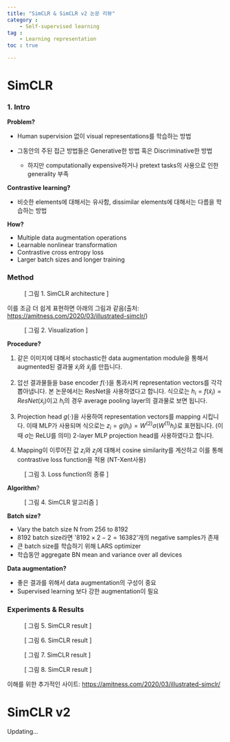 ```yaml
---
title: "SimCLR & SimCLR v2 논문 리뷰"
category :
    - Self-supervised learning
tag :
    - Learning representation
toc : true

---
```


# SimCLR

### 1. Intro

**Problem?**

- Human supervision 없이 visual representations를 학습하는 방법

- 그동안의 주된 접근 방법들은 Generative한 방법 혹은 Discriminative한 방법

  - 하지만 computationally expensive하거나 pretext tasks의 사용으로 인한 generality 부족

  

**Contrastive learning?**

- 비슷한 elements에 대해서는 유사함, dissimilar elements에 대해서는 다름을 학습하는 방법



**How?**

- Multiple data augmentation operations
- Learnable nonlinear transformation
- Contrastive cross entropy loss
- Larger batch sizes and longer training 



### Method
<figure>
	<img src="{{ '/assets/images/SimCLR/simclr.png' | prepend: site.baseurl }}" alt=""> 
	<figcaption> [ 그림 1. SimCLR architecture ] </figcaption>
</figure>

이를 조금 더 쉽게 표현하면 아래의 그림과 같음(출처: https://amitness.com/2020/03/illustrated-simclr/)
<figure>
	<img src="{{ '/assets/images/SimCLR/simclr_archi.png' | prepend: site.baseurl }}" alt=""> 
	<figcaption> [ 그림 2. Visualization ] </figcaption>
</figure>

**Procedure?**

1) 같은 이미지에 대해서 stochastic한 data augmentation module을 통해서 augmented된 결과물 $\tilde{x}_i$와 $\tilde{x}_j$를 만듭니다.

2) 압선 결과물들을 base encoder $f(\cdot)$을 통과시켜 representation vectors를 각각 뽑아냅니다. 본 논문에서는 ResNet을 사용하였다고 합니다. 식으로는 $h_i=f(\tilde{x}_i)=ResNet(\tilde{x}_i)$이고 $h_i$의 경우 average pooling layer의 결과물로 보면 됩니다.

3) Projection head $g(\cdot)$을 사용하여 representation vectors를 mapping 시킵니다. 이때 MLP가 사용되며 식으로는 $z_i=g(h_i)=W^{(2)}\sigma(W^{(1)}h_i)$로 표현됩니다. (이때 $\sigma$는 ReLU를 의미) 2-layer MLP projection head를 사용하였다고 합니다.

4) Mapping이 이루어진 값 $z_i$와 $z_j$에 대해서 cosine similarity를 계산하고 이를 통해 contrastive loss function을 적용 (NT-Xent사용) 

<figure>
	<img src="{{ '/assets/images/SimCLR/simclr_loss.png' | prepend: site.baseurl }}" alt=""> 
	<figcaption> [ 그림 3. Loss function의 종류 ] </figcaption>
</figure>

**Algorithm**?
<figure>
	<img src="{{ '/assets/images/SimCLR/simclr_algo.png' | prepend: site.baseurl }}" alt=""> 
	<figcaption> [ 그림 4. SimCLR 알고리즘 ] </figcaption>
</figure>


**Batch size?**

- Vary the batch size N from 256 to 8192
- 8192 batch size라면 '$8192\times 2-2=16382$'개의 negative samples가 존재
- 큰 batch size를 학습하기 위해 LARS optimizer
- 학습동안 aggregate BN mean and variance over all devices 



**Data augmentation?**

- 좋은 결과를 위해서 data augmentation의 구성이 중요
- Supervised learning 보다 강한 augmentation이 필요



### Experiments & Results
<figure>
	<img src="{{ '/assets/images/SimCLR/simclr_result1.png' | prepend: site.baseurl }}" alt=""> 
	<figcaption> [ 그림 5. SimCLR result ] </figcaption>
</figure>

<figure>
	<img src="{{ '/assets/images/SimCLR/simclr_result2.png' | prepend: site.baseurl }}" alt=""> 
	<figcaption> [ 그림 6. SimCLR result ] </figcaption>
</figure>

<figure>
	<img src="{{ '/assets/images/SimCLR/simclr_result3.png' | prepend: site.baseurl }}" alt=""> 
	<figcaption> [ 그림 7. SimCLR result ] </figcaption>
</figure>

<figure>
	<img src="{{ '/assets/images/SimCLR/simclr_result4.png' | prepend: site.baseurl }}" alt=""> 
	<figcaption> [ 그림 8. SimCLR result ] </figcaption>
</figure>





이해를 위한 추가적인 사이트: https://amitness.com/2020/03/illustrated-simclr/





# SimCLR v2

Updating...
